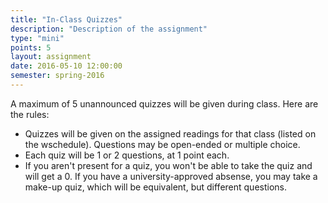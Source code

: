 ```yaml
---
title: "In-Class Quizzes"
description: "Description of the assignment"
type: "mini"
points: 5
layout: assignment
date: 2016-05-10 12:00:00
semester: spring-2016
---
```


A maximum of 5 unannounced quizzes will be given during class.  Here are the rules:

* Quizzes will be given on the assigned readings for that class (listed on the wschedule).  Questions may be open-ended or multiple choice.
* Each quiz will be 1 or 2 questions, at 1 point each.
* If you aren't present for a quiz, you won't be able to take the quiz and will get a 0.  If you have a university-approved absense, you may take a make-up quiz, which will be equivalent, but different questions.